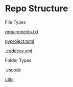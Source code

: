 # Repo Structure

File Types

[requirements.txt](Repo%20Structure%20b81c8e1ce00b4bb48ea4e6f1a390c45d/requirements%20txt%204528740894b7494f933c0915795d144a.md) 

[pyproject.toml](Repo%20Structure%20b81c8e1ce00b4bb48ea4e6f1a390c45d/pyproject%20toml%202331d4c2130d4f6d8f79d1cc23b4a0a3.md)

[.codecov.yml](Repo%20Structure%20b81c8e1ce00b4bb48ea4e6f1a390c45d/codecov%20yml%20db9f1fff278c459c8513fa41b2629b0f.md)

Folder Types

[.vscode](Repo%20Structure%20b81c8e1ce00b4bb48ea4e6f1a390c45d/vscode%20de49a13f106142d0927d677f5c7b156f.md)

[utils](Repo%20Structure%20b81c8e1ce00b4bb48ea4e6f1a390c45d/utils%2050213294058c4154a7c6cd4a2052bc22.md)